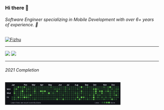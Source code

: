 ### Hi there 👋
###### Software Engineer specializing in Mobile Development with over 6+ years of experience. 🙌

<p><a href="https://github.com/Fizhu"><img src="https://github-profile-trophy.vercel.app/?username=Fizhu&row=1&margin-w=15&margin-h=15" alt="Fizhu" /></a></p>
<hr>

![](https://github-readme-stats.vercel.app/api?username=Fizhu&&show_icons=true&count_private=true&line_height=40)
![](https://github-readme-stats.vercel.app/api/top-langs/?username=Fizhu&hide=html)

<hr>

###### 2021 Completion

<img width="75%" alt="image" src="https://github.com/Fizhu/Fizhu/blob/master/completion_2021.png?raw=true">

